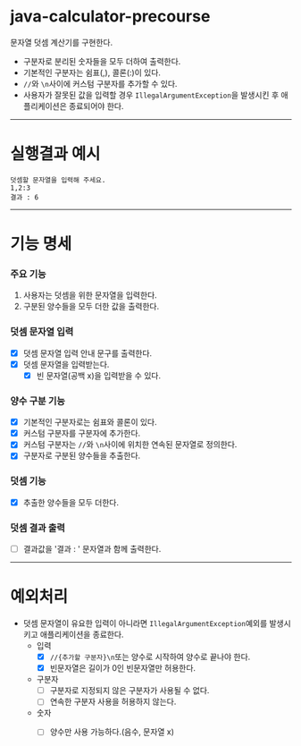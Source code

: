 # java-calculator-precourse

문자열 덧셈 계산기를 구현한다.

- 구분자로 분리된 숫자들을 모두 더하여 출력한다.
- 기본적인 구분자는 쉼표(,), 콜론(:)이 있다.
- `//`와 `\n`사이에 커스텀 구분자를 추가할 수 있다.
- 사용자가 잘못된 값을 입력할 경우 `IllegalArgumentException`을 발생시킨 후 애플리케이션은 종료되어야 한다.
---

# 실행결과 예시

```
덧셈할 문자열을 입력해 주세요.
1,2:3
결과 : 6
```

---

# 기능 명세
### 주요 기능
1. 사용자는 덧셈을 위한 문자열을 입력한다.
2. 구분된 양수들을 모두 더한 값을 출력한다.

### 덧셈 문자열 입력
- [x] 덧셈 문자열 입력 안내 문구를 출력한다.
- [x] 덧셈 문자열을 입력받는다.
    - [x] 빈 문자열(공백 x)을 입력받을 수 있다.

### 양수 구분 기능
- [x] 기본적인 구분자로는 쉼표와 콜론이 있다.
- [x] 커스텀 구분자를 구분자에 추가한다.
- [x] 커스텀 구분자는 `//`와 `\n`사이에 위치한 연속된 문자열로 정의한다.
- [x] 구분자로 구분된 양수들을 추출한다.

### 덧셈 기능
- [x] 추출한 양수들을 모두 더한다.

### 덧셈 결과 출력
- [ ] 결과값을 '결과 : ' 문자열과 함께 출력한다.

---

# 예외처리

- 덧셈 문자열이 유요한 입력이 아니라면 `IllegalArgumentException`예외를 발생시키고 애플리케이션을 종료한다.
    - 입력
      - [x] `//{추가할 구분자}\n`또는 양수로 시작하여 양수로 끝나야 한다.
      - [x] 빈문자열은 길이가 0인 빈문자열만 허용한다.
    - 구분자
      - [ ] 구분자로 지정되지 않은 구분자가 사용될 수 없다.
      - [ ] 연속한 구분자 사용을 허용하지 않는다.
    - 숫자
      - [ ] 양수만 사용 가능하다.(음수, 문자열 x)
    